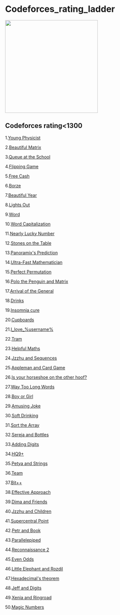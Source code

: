 # Codeforces_rating_ladder

<img src="https://codeforces.com/predownloaded/ce/bb/cebb0750c8fc9da45a299daddd9ff9f17e77bffe.jpg" height=300>

## Codeforces rating<1300

1.<a href="https://codeforces.com/problemset/problem/69/A">Young Physicist</a>

2.<a href="https://codeforces.com/problemset/problem/263/A">Beautiful Matrix</a>

3.<a href="https://codeforces.com/problemset/problem/266/B">Queue at the School</a>

4.<a href="https://codeforces.com/problemset/problem/327/A">Flipping Game</a>

5.<a href="http://codeforces.com/problemset/problem/237/A">Free Cash</a>

6.<a href="http://codeforces.com/problemset/problem/32/B">Borze</a>

7.<a href="http://codeforces.com/problemset/problem/271/A">Beautiful Year</a>

8.<a href="http://codeforces.com/problemset/problem/275/A">Lights Out</a>

9.<a href="http://codeforces.com/problemset/problem/59/A">Word</a>

10.<a href="http://codeforces.com/problemset/problem/281/A">Word Capitalization</a>

11.<a href="http://codeforces.com/problemset/problem/110/A">Nearly Lucky Number</a>

12.<a href="http://codeforces.com/problemset/problem/266/A">Stones on the Table</a>

13.<a href="http://codeforces.com/problemset/problem/80/A">Panoramix's Prediction</a>

14.<a href="http://codeforces.com/problemset/problem/61/A">Ultra-Fast Mathematician</a>

15.<a href="http://codeforces.com/problemset/problem/233/A">Perfect Permutation</a>

16.<a href="http://codeforces.com/problemset/problem/289/B">Polo the Penguin and Matrix</a>

17.<a href="http://codeforces.com/problemset/problem/144/A">Arrival of the General</a>
  
18.<a href="http://codeforces.com/problemset/problem/200/B">Drinks</a>
  
19.<a href="http://codeforces.com/problemset/problem/148/A">Insomnia cure</a>
  
20.<a href="http://codeforces.com/problemset/problem/248/A">Cupboards</a>
  
21.<a href="http://codeforces.com/problemset/problem/155/A">I_love_%username%</a>
  
22.<a href="http://codeforces.com/problemset/problem/116/A">Tram</a>
  
23.<a href="http://codeforces.com/problemset/problem/339/A">Helpful Maths</a>

24.<a href="https://codeforces.com/contest/450/problem/B">Jzzhu and Sequences</a>

25.<a href="https://codeforces.com/problemset/problem/462/B">Appleman and Card Game</a>

26.<a href="https://codeforces.com/problemset/problem/228/A">Is your horseshoe on the other hoof?</a>

27.<a href="https://codeforces.com/problemset/problem/71/A">Way Too Long Words</a>

28.<a href="https://codeforces.com/problemset/problem/236/A">Boy or Girl</a>

29.<a href="https://codeforces.com/problemset/problem/141/A">Amusing Joke</a>

30.<a href="https://codeforces.com/problemset/problem/151/A">Soft Drinking</a>

31.<a href="https://codeforces.com/problemset/problem/451/B">Sort the Array</a>

32.<a href="https://codeforces.com/problemset/problem/315/A">Sereja and Bottles</a>

33.<a href="https://codeforces.com/problemset/problem/260/A">Adding Digits</a>

34.<a href="https://codeforces.com/problemset/problem/133/A">HQ9+</a>

35.<a href="https://codeforces.com/problemset/problem/112/A">Petya and Strings</a>

36.<a href="https://codeforces.com/problemset/problem/231/A">Team</a>

37.<a href="https://codeforces.com/problemset/problem/282/A">Bit++</a>

38.<a href="https://codeforces.com/problemset/problem/227/B">Effective Approach</a>

39.<a href="https://codeforces.com/problemset/problem/272/A">Dima and Friends</a>

40.<a href="https://codeforces.com/problemset/problem/450/A">Jzzhu and Children</a>

41.<a href="https://codeforces.com/problemset/problem/165/A">Supercentral Point</a>

42.<a href="https://codeforces.com/problemset/problem/139/A">Petr and Book</a>

43.<a href="https://codeforces.com/problemset/problem/224/A">Parallelepiped</a>

44.<a href="https://codeforces.com/problemset/problem/34/A">Reconnaissance 2</a>

45.<a href="https://codeforces.com/problemset/problem/318/A">Even Odds</a>

46.<a href="https://codeforces.com/problemset/problem/205/A">Little Elephant and Rozdil</a>

47.<a href="https://codeforces.com/problemset/problem/199/A">Hexadecimal's theorem</a>

48.<a href="https://codeforces.com/problemset/problem/352/A">Jeff and Digits</a>

49.<a href="https://codeforces.com/problemset/problem/339/B">Xenia and Ringroad</a>

50.<a href="https://codeforces.com/problemset/problem/320/A">Magic Numbers</a>
